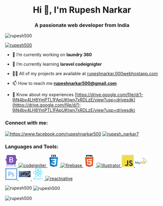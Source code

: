 <h1 align="center">Hi 👋, I'm Rupesh Narkar</h1>
<h3 align="center">A passionate web developer from India</h3>

<p align="left"> <img src="https://komarev.com/ghpvc/?username=rupesh500&label=Profile%20views&color=0e75b6&style=flat" alt="rupesh500" /> </p>

<p align="left"> <a href="https://github.com/ryo-ma/github-profile-trophy"><img src="https://github-profile-trophy.vercel.app/?username=rupesh500" alt="rupesh500" /></a> </p>

- 🔭 I’m currently working on **laundry 360**

- 🌱 I’m currently learning **laravel codeignigter**

- 👨‍💻 All of my projects are available at [rupeshnarkar.000webhostapp.com](rupeshnarkar.000webhostapp.com)

- 📫 How to reach me **rupeshnarkar500@gmail.com**

- 📄 Know about my experiences [https://drive.google.com/file/d/1-9jN4bv4LH8YmPTL1FApUKtwn7xRDLzE/view?usp=drivesdk](https://drive.google.com/file/d/1-9jN4bv4LH8YmPTL1FApUKtwn7xRDLzE/view?usp=drivesdk)

<h3 align="left">Connect with me:</h3>
<p align="left">
<a href="https://fb.com/https://www.facebook.com/rupeshnarkar500" target="blank"><img align="center" src="https://raw.githubusercontent.com/rahuldkjain/github-profile-readme-generator/master/src/images/icons/Social/facebook.svg" alt="https://www.facebook.com/rupeshnarkar500" height="30" width="40" /></a>
<a href="https://instagram.com/rupesh_narkar7" target="blank"><img align="center" src="https://raw.githubusercontent.com/rahuldkjain/github-profile-readme-generator/master/src/images/icons/Social/instagram.svg" alt="rupesh_narkar7" height="30" width="40" /></a>
</p>

<h3 align="left">Languages and Tools:</h3>
<p align="left"> <a href="https://getbootstrap.com" target="_blank" rel="noreferrer"> <img src="https://raw.githubusercontent.com/devicons/devicon/master/icons/bootstrap/bootstrap-plain-wordmark.svg" alt="bootstrap" width="40" height="40"/> </a> <a href="https://codeigniter.com" target="_blank" rel="noreferrer"> <img src="https://cdn.worldvectorlogo.com/logos/codeigniter.svg" alt="codeigniter" width="40" height="40"/> </a> <a href="https://www.w3schools.com/css/" target="_blank" rel="noreferrer"> <img src="https://raw.githubusercontent.com/devicons/devicon/master/icons/css3/css3-original-wordmark.svg" alt="css3" width="40" height="40"/> </a> <a href="https://firebase.google.com/" target="_blank" rel="noreferrer"> <img src="https://www.vectorlogo.zone/logos/firebase/firebase-icon.svg" alt="firebase" width="40" height="40"/> </a> <a href="https://www.w3.org/html/" target="_blank" rel="noreferrer"> <img src="https://raw.githubusercontent.com/devicons/devicon/master/icons/html5/html5-original-wordmark.svg" alt="html5" width="40" height="40"/> </a> <a href="https://www.adobe.com/in/products/illustrator.html" target="_blank" rel="noreferrer"> <img src="https://www.vectorlogo.zone/logos/adobe_illustrator/adobe_illustrator-icon.svg" alt="illustrator" width="40" height="40"/> </a> <a href="https://developer.mozilla.org/en-US/docs/Web/JavaScript" target="_blank" rel="noreferrer"> <img src="https://raw.githubusercontent.com/devicons/devicon/master/icons/javascript/javascript-original.svg" alt="javascript" width="40" height="40"/> </a> <a href="https://www.mysql.com/" target="_blank" rel="noreferrer"> <img src="https://raw.githubusercontent.com/devicons/devicon/master/icons/mysql/mysql-original-wordmark.svg" alt="mysql" width="40" height="40"/> </a> <a href="https://www.photoshop.com/en" target="_blank" rel="noreferrer"> <img src="https://raw.githubusercontent.com/devicons/devicon/master/icons/photoshop/photoshop-line.svg" alt="photoshop" width="40" height="40"/> </a> <a href="https://www.php.net" target="_blank" rel="noreferrer"> <img src="https://raw.githubusercontent.com/devicons/devicon/master/icons/php/php-original.svg" alt="php" width="40" height="40"/> </a> <a href="https://reactjs.org/" target="_blank" rel="noreferrer"> <img src="https://raw.githubusercontent.com/devicons/devicon/master/icons/react/react-original-wordmark.svg" alt="react" width="40" height="40"/> </a> <a href="https://reactnative.dev/" target="_blank" rel="noreferrer"> <img src="https://reactnative.dev/img/header_logo.svg" alt="reactnative" width="40" height="40"/> </a> </p>

<p><img align="left" src="https://github-readme-stats.vercel.app/api/top-langs?username=rupesh500&show_icons=true&locale=en&layout=compact" alt="rupesh500" /></p>

<p>&nbsp;<img align="center" src="https://github-readme-stats.vercel.app/api?username=rupesh500&show_icons=true&locale=en" alt="rupesh500" /></p>

<p><img align="center" src="https://github-readme-streak-stats.herokuapp.com/?user=rupesh500&" alt="rupesh500" /></p>

